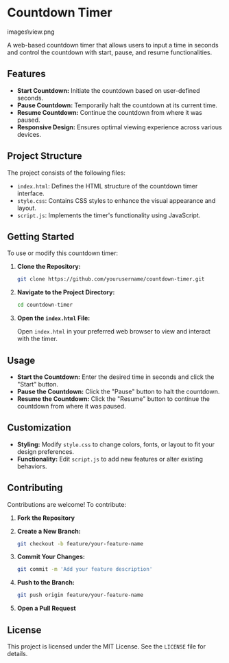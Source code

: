 ﻿# Countdown Timer 
images\view.png

A web-based countdown timer that allows users to input a time in seconds and control the countdown with start, pause, and resume functionalities.

## Features

- **Start Countdown:** Initiate the countdown based on user-defined seconds.
- **Pause Countdown:** Temporarily halt the countdown at its current time.
- **Resume Countdown:** Continue the countdown from where it was paused.
- **Responsive Design:** Ensures optimal viewing experience across various devices.

## Project Structure

The project consists of the following files:

- `index.html`: Defines the HTML structure of the countdown timer interface.
- `style.css`: Contains CSS styles to enhance the visual appearance and layout.
- `script.js`: Implements the timer's functionality using JavaScript.

## Getting Started

To use or modify this countdown timer:

1. **Clone the Repository:**

   ```bash
   git clone https://github.com/yourusername/countdown-timer.git
   ```


2. **Navigate to the Project Directory:**

   ```bash
   cd countdown-timer
   ```


3. **Open the `index.html` File:**

   Open `index.html` in your preferred web browser to view and interact with the timer.

## Usage

- **Start the Countdown:** Enter the desired time in seconds and click the "Start" button.
- **Pause the Countdown:** Click the "Pause" button to halt the countdown.
- **Resume the Countdown:** Click the "Resume" button to continue the countdown from where it was paused.

## Customization

- **Styling:** Modify `style.css` to change colors, fonts, or layout to fit your design preferences.
- **Functionality:** Edit `script.js` to add new features or alter existing behaviors.

## Contributing

Contributions are welcome! To contribute:

1. **Fork the Repository**
2. **Create a New Branch:**

   ```bash
   git checkout -b feature/your-feature-name
   ```


3. **Commit Your Changes:**

   ```bash
   git commit -m 'Add your feature description'
   ```


4. **Push to the Branch:**

   ```bash
   git push origin feature/your-feature-name
   ```


5. **Open a Pull Request**

## License

This project is licensed under the MIT License. See the `LICENSE` file for details.


